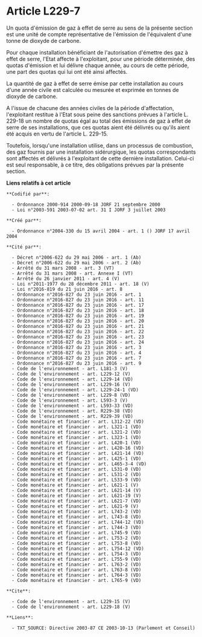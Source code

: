 # Article L229-7

Un quota d'émission de gaz à effet de serre au sens de la présente section est une unité de compte représentative de
l'émission de l'équivalent d'une tonne de dioxyde de carbone.

Pour chaque installation bénéficiant de l'autorisation d'émettre des gaz à effet de serre, l'Etat affecte à l'exploitant,
pour une période déterminée, des quotas d'émission et lui délivre chaque année, au cours de cette période, une part des
quotas qui lui ont été ainsi affectés.

La quantité de gaz à effet de serre émise par cette installation au cours d'une année civile est calculée ou mesurée et
exprimée en tonnes de dioxyde de carbone.

A l'issue de chacune des années civiles de la période d'affectation, l'exploitant restitue à l'Etat sous peine des sanctions
prévues à l'article L. 229-18 un nombre de quotas égal au total des émissions de gaz à effet de serre de ses installations,
que ces quotas aient été délivrés ou qu'ils aient été acquis en vertu de l'article L. 229-15.

Toutefois, lorsqu'une installation utilise, dans un processus de combustion, des gaz fournis par une installation
sidérurgique, les quotas correspondants sont affectés et délivrés à l'exploitant de cette dernière installation. Celui-ci est
seul responsable, à ce titre, des obligations prévues par la présente section.

**Liens relatifs à cet article**

	**Codifié par**:

	  - Ordonnance 2000-914 2000-09-18 JORF 21 septembre 2000
	  - Loi n°2003-591 2003-07-02 art. 31 I JORF 3 juillet 2003

	**Créé par**:

	  - Ordonnance n°2004-330 du 15 avril 2004 - art. 1 () JORF 17 avril 2004

	**Cité par**:

	  - Décret n°2006-622 du 29 mai 2006 - art. 1 (Ab)
	  - Décret n°2006-622 du 29 mai 2006 - art. 2 (Ab)
	  - Arrêté du 31 mars 2008 - art. 3 (VT)
	  - Arrêté du 31 mars 2008 - art. Annexe I (VT)
	  - Arrêté du 26 janvier 2011 - art. 4 (V)
	  - Loi n°2011-1977 du 28 décembre 2011 - art. 18 (V)
	  - Loi n°2016-819 du 21 juin 2016 - art. 8
	  - Ordonnance n°2016-827 du 23 juin 2016 - art. 1
	  - Ordonnance n°2016-827 du 23 juin 2016 - art. 11
	  - Ordonnance n°2016-827 du 23 juin 2016 - art. 17
	  - Ordonnance n°2016-827 du 23 juin 2016 - art. 18
	  - Ordonnance n°2016-827 du 23 juin 2016 - art. 19
	  - Ordonnance n°2016-827 du 23 juin 2016 - art. 20
	  - Ordonnance n°2016-827 du 23 juin 2016 - art. 21
	  - Ordonnance n°2016-827 du 23 juin 2016 - art. 22
	  - Ordonnance n°2016-827 du 23 juin 2016 - art. 23
	  - Ordonnance n°2016-827 du 23 juin 2016 - art. 24
	  - Ordonnance n°2016-827 du 23 juin 2016 - art. 3
	  - Ordonnance n°2016-827 du 23 juin 2016 - art. 4
	  - Ordonnance n°2016-827 du 23 juin 2016 - art. 7
	  - Ordonnance n°2016-827 du 23 juin 2016 - art. 9
	  - Code de l'environnement - art. L181-3 (V)
	  - Code de l'environnement - art. L229-12 (V)
	  - Code de l'environnement - art. L229-14 (VD)
	  - Code de l'environnement - art. L229-16 (V)
	  - Code de l'environnement - art. L229-24-1 (VD)
	  - Code de l'environnement - art. L229-8 (VD)
	  - Code de l'environnement - art. L593-3 (V)
	  - Code de l'environnement - art. L593-33 (VD)
	  - Code de l'environnement - art. R229-38 (VD)
	  - Code de l'environnement - art. R229-39 (VD)
	  - Code monétaire et financier - art. L312-22 (VD)
	  - Code monétaire et financier - art. L321-1 (VD)
	  - Code monétaire et financier - art. L321-2 (VD)
	  - Code monétaire et financier - art. L323-1 (VD)
	  - Code monétaire et financier - art. L420-1 (VD)
	  - Code monétaire et financier - art. L420-16 (VD)
	  - Code monétaire et financier - art. L421-14 (VD)
	  - Code monétaire et financier - art. L425-1 (VD)
	  - Code monétaire et financier - art. L465-3-4 (VD)
	  - Code monétaire et financier - art. L531-0 (VD)
	  - Code monétaire et financier - art. L531-2 (VD)
	  - Code monétaire et financier - art. L533-9 (VD)
	  - Code monétaire et financier - art. L621-1 (V)
	  - Code monétaire et financier - art. L621-14 (V)
	  - Code monétaire et financier - art. L621-19 (V)
	  - Code monétaire et financier - art. L621-7 (VD)
	  - Code monétaire et financier - art. L621-9 (V)
	  - Code monétaire et financier - art. L743-2 (VD)
	  - Code monétaire et financier - art. L743-8 (VD)
	  - Code monétaire et financier - art. L744-12 (VD)
	  - Code monétaire et financier - art. L744-3 (VD)
	  - Code monétaire et financier - art. L745-9 (VD)
	  - Code monétaire et financier - art. L753-2 (VD)
	  - Code monétaire et financier - art. L753-8 (VD)
	  - Code monétaire et financier - art. L754-12 (VD)
	  - Code monétaire et financier - art. L754-3 (VD)
	  - Code monétaire et financier - art. L755-9 (VD)
	  - Code monétaire et financier - art. L763-2 (VD)
	  - Code monétaire et financier - art. L763-8 (VD)
	  - Code monétaire et financier - art. L764-3 (VD)
	  - Code monétaire et financier - art. L765-9 (VD)

	**Cite**:

	  - Code de l'environnement - art. L229-15 (V)
	  - Code de l'environnement - art. L229-18 (V)

	**Liens**:

	  - TXT_SOURCE: Directive 2003-87 CE 2003-10-13 (Parlement et Conseil)

